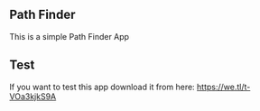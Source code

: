 ## Path Finder
This is a simple Path Finder App

## Test
If you want to test this app download it from here:
https://we.tl/t-VOa3kjkS9A